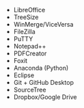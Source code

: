 * LibreOffice
* TreeSize
* WinMerge/ViceVersa
* FileZilla
* PuTTY
* Notepad++
* PDFCreator
* Foxit
* Anaconda (Python)
* Eclipse
* Git + GitHub Desktop
* SourceTree
* Dropbox/Google Drive
